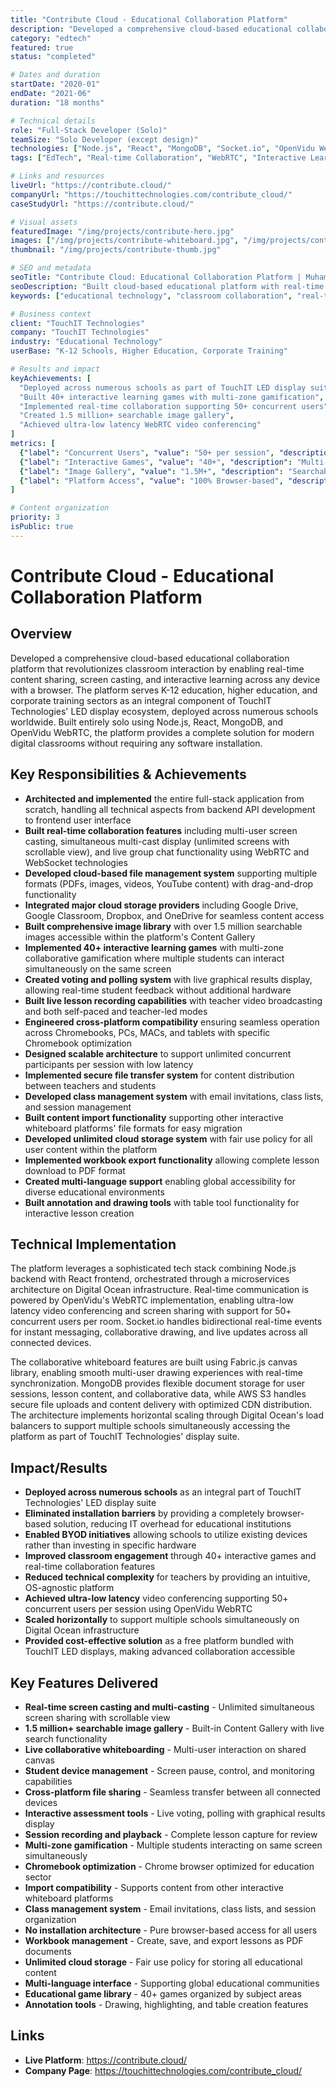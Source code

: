 ```yaml
---
title: "Contribute Cloud - Educational Collaboration Platform"
description: "Developed a comprehensive cloud-based educational collaboration platform revolutionizing classroom interaction with real-time content sharing, screen casting, and interactive learning across any device."
category: "edtech"
featured: true
status: "completed"

# Dates and duration
startDate: "2020-01"
endDate: "2021-06"
duration: "18 months"

# Technical details
role: "Full-Stack Developer (Solo)"
teamSize: "Solo Developer (except design)"
technologies: ["Node.js", "React", "MongoDB", "Socket.io", "OpenVidu WebRTC", "Fabric.js", "AWS S3", "Digital Ocean"]
tags: ["EdTech", "Real-time Collaboration", "WebRTC", "Interactive Learning", "Canvas", "Educational Games", "Cloud Platform"]

# Links and resources
liveUrl: "https://contribute.cloud/"
companyUrl: "https://touchittechnologies.com/contribute_cloud/"
caseStudyUrl: "https://contribute.cloud/"

# Visual assets
featuredImage: "/img/projects/contribute-hero.jpg"
images: ["/img/projects/contribute-whiteboard.jpg", "/img/projects/contribute-games.jpg", "/img/projects/contribute-casting.jpg"]
thumbnail: "/img/projects/contribute-thumb.jpg"

# SEO and metadata
seoTitle: "Contribute Cloud: Educational Collaboration Platform | Muhammad Asif Javed"
seoDescription: "Built cloud-based educational platform with real-time screen casting, interactive whiteboarding, 40+ learning games, and cross-platform compatibility for modern digital classrooms."
keywords: ["educational technology", "classroom collaboration", "real-time screen sharing", "interactive whiteboard", "WebRTC", "educational games", "cloud platform", "K-12 education"]

# Business context
client: "TouchIT Technologies"
company: "TouchIT Technologies"
industry: "Educational Technology"
userBase: "K-12 Schools, Higher Education, Corporate Training"

# Results and impact
keyAchievements: [
  "Deployed across numerous schools as part of TouchIT LED display suite",
  "Built 40+ interactive learning games with multi-zone gamification",
  "Implemented real-time collaboration supporting 50+ concurrent users",
  "Created 1.5 million+ searchable image gallery",
  "Achieved ultra-low latency WebRTC video conferencing"
]
metrics: [
  {"label": "Concurrent Users", "value": "50+ per session", "description": "Ultra-low latency WebRTC implementation"},
  {"label": "Interactive Games", "value": "40+", "description": "Multi-zone collaborative gamification"},
  {"label": "Image Gallery", "value": "1.5M+", "description": "Searchable educational content library"},
  {"label": "Platform Access", "value": "100% Browser-based", "description": "No installation required"}
]

# Content organization
priority: 3
isPublic: true
---
```


# Contribute Cloud - Educational Collaboration Platform

## Overview

Developed a comprehensive cloud-based educational collaboration platform that revolutionizes classroom interaction by enabling real-time content sharing, screen casting, and interactive learning across any device with a browser. The platform serves K-12 education, higher education, and corporate training sectors as an integral component of TouchIT Technologies' LED display ecosystem, deployed across numerous schools worldwide. Built entirely solo using Node.js, React, MongoDB, and OpenVidu WebRTC, the platform provides a complete solution for modern digital classrooms without requiring any software installation.

## Key Responsibilities & Achievements

- **Architected and implemented** the entire full-stack application from scratch, handling all technical aspects from backend API development to frontend user interface
- **Built real-time collaboration features** including multi-user screen casting, simultaneous multi-cast display (unlimited screens with scrollable view), and live group chat functionality using WebRTC and WebSocket technologies
- **Developed cloud-based file management system** supporting multiple formats (PDFs, images, videos, YouTube content) with drag-and-drop functionality
- **Integrated major cloud storage providers** including Google Drive, Google Classroom, Dropbox, and OneDrive for seamless content access
- **Built comprehensive image library** with over 1.5 million searchable images accessible within the platform's Content Gallery
- **Implemented 40+ interactive learning games** with multi-zone collaborative gamification where multiple students can interact simultaneously on the same screen
- **Created voting and polling system** with live graphical results display, allowing real-time student feedback without additional hardware
- **Built live lesson recording capabilities** with teacher video broadcasting and both self-paced and teacher-led modes
- **Engineered cross-platform compatibility** ensuring seamless operation across Chromebooks, PCs, MACs, and tablets with specific Chromebook optimization
- **Designed scalable architecture** to support unlimited concurrent participants per session with low latency
- **Implemented secure file transfer system** for content distribution between teachers and students
- **Developed class management system** with email invitations, class lists, and session management
- **Built content import functionality** supporting other interactive whiteboard platforms' file formats for easy migration
- **Developed unlimited cloud storage system** with fair use policy for all user content within the platform
- **Implemented workbook export functionality** allowing complete lesson download to PDF format
- **Created multi-language support** enabling global accessibility for diverse educational environments
- **Built annotation and drawing tools** with table tool functionality for interactive lesson creation

## Technical Implementation

The platform leverages a sophisticated tech stack combining Node.js backend with React frontend, orchestrated through a microservices architecture on Digital Ocean infrastructure. Real-time communication is powered by OpenVidu's WebRTC implementation, enabling ultra-low latency video conferencing and screen sharing with support for 50+ concurrent users per room. Socket.io handles bidirectional real-time events for instant messaging, collaborative drawing, and live updates across all connected devices.

The collaborative whiteboard features are built using Fabric.js canvas library, enabling smooth multi-user drawing experiences with real-time synchronization. MongoDB provides flexible document storage for user sessions, lesson content, and collaborative data, while AWS S3 handles secure file uploads and content delivery with optimized CDN distribution. The architecture implements horizontal scaling through Digital Ocean's load balancers to support multiple schools simultaneously accessing the platform as part of TouchIT Technologies' display suite.

## Impact/Results

- **Deployed across numerous schools** as an integral part of TouchIT Technologies' LED display suite
- **Eliminated installation barriers** by providing a completely browser-based solution, reducing IT overhead for educational institutions
- **Enabled BYOD initiatives** allowing schools to utilize existing devices rather than investing in specific hardware
- **Improved classroom engagement** through 40+ interactive games and real-time collaboration features
- **Reduced technical complexity** for teachers by providing an intuitive, OS-agnostic platform
- **Achieved ultra-low latency** video conferencing supporting 50+ concurrent users per session using OpenVidu WebRTC
- **Scaled horizontally** to support multiple schools simultaneously on Digital Ocean infrastructure
- **Provided cost-effective solution** as a free platform bundled with TouchIT LED displays, making advanced collaboration accessible

## Key Features Delivered

- **Real-time screen casting and multi-casting** - Unlimited simultaneous screen sharing with scrollable view
- **1.5 million+ searchable image gallery** - Built-in Content Gallery with live search functionality
- **Live collaborative whiteboarding** - Multi-user interaction on shared canvas
- **Student device management** - Screen pause, control, and monitoring capabilities
- **Cross-platform file sharing** - Seamless transfer between all connected devices
- **Interactive assessment tools** - Live voting, polling with graphical results display
- **Session recording and playback** - Complete lesson capture for review
- **Multi-zone gamification** - Multiple students interacting on same screen simultaneously
- **Chromebook optimization** - Chrome browser optimized for education sector
- **Import compatibility** - Supports content from other interactive whiteboard platforms
- **Class management system** - Email invitations, class lists, and session organization
- **No installation architecture** - Pure browser-based access for all users
- **Workbook management** - Create, save, and export lessons as PDF documents
- **Unlimited cloud storage** - Fair use policy for storing all educational content
- **Multi-language interface** - Supporting global educational communities
- **Educational game library** - 40+ games organized by subject areas
- **Annotation tools** - Drawing, highlighting, and table creation features

## Links

- **Live Platform**: https://contribute.cloud/
- **Company Page**: https://touchittechnologies.com/contribute_cloud/
